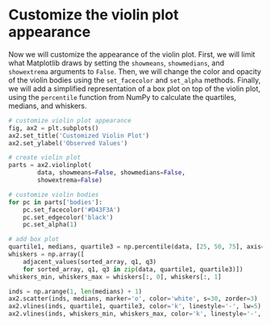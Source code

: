 # Customize the violin plot appearance

Now we will customize the appearance of the violin plot. First, we will limit what Matplotlib draws by setting the `showmeans`, `showmedians`, and `showextrema` arguments to `False`. Then, we will change the color and opacity of the violin bodies using the `set_facecolor` and `set_alpha` methods. Finally, we will add a simplified representation of a box plot on top of the violin plot, using the `percentile` function from NumPy to calculate the quartiles, medians, and whiskers.

```python
# customize violin plot appearance
fig, ax2 = plt.subplots()
ax2.set_title('Customized Violin Plot')
ax2.set_ylabel('Observed Values')

# create violin plot
parts = ax2.violinplot(
        data, showmeans=False, showmedians=False,
        showextrema=False)

# customize violin bodies
for pc in parts['bodies']:
    pc.set_facecolor('#D43F3A')
    pc.set_edgecolor('black')
    pc.set_alpha(1)

# add box plot
quartile1, medians, quartile3 = np.percentile(data, [25, 50, 75], axis=1)
whiskers = np.array([
    adjacent_values(sorted_array, q1, q3)
    for sorted_array, q1, q3 in zip(data, quartile1, quartile3)])
whiskers_min, whiskers_max = whiskers[:, 0], whiskers[:, 1]

inds = np.arange(1, len(medians) + 1)
ax2.scatter(inds, medians, marker='o', color='white', s=30, zorder=3)
ax2.vlines(inds, quartile1, quartile3, color='k', linestyle='-', lw=5)
ax2.vlines(inds, whiskers_min, whiskers_max, color='k', linestyle='-', lw=1)
```
